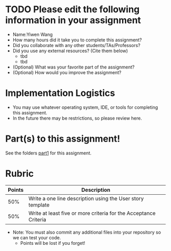 # TODO Please edit the following information in your assignment

- Name:Yiwen Wang
- How many hours did it take you to complete this assignment?
- Did you collaborate with any other students/TAs/Professors?
- Did you use any external resources? (Cite them below)
  - tbd
  - tbd
- (Optional) What was your favorite part of the assignment?
- (Optional) How would you improve the assignment?

# Implementation Logistics

- You may use whatever operating system, IDE, or tools for completing this assignment.
- In the future there may be restrictions, so please review here.

# Part(s) to this assignment!

See the folders [part1](./part1) for this assignment.

# Rubric

| Points | Description                                                      |
|--------|------------------------------------------------------------------|
| 50%    | Write a one line description using the User story template       |
| 50%    | Write at least five or more criteria for the Acceptance Criteria |


* Note: You must also commit any additional files into your repository so we can test your code.
  * Points will be lost if you forget!
